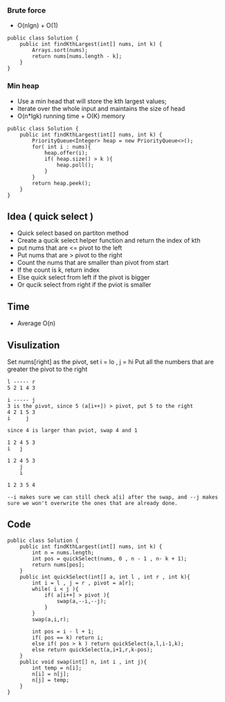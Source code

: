 ### Brute force
* O(nlgn) + O(1)

```
public class Solution {
    public int findKthLargest(int[] nums, int k) {
        Arrays.sort(nums);
        return nums[nums.length - k];
    }
}

```

### Min heap
* Use a min head that will store the kth largest values;
* Iterate over the whole input and  maintains the size of head 
* O(n*lgk) running time + O(K) memory

```
public class Solution {
    public int findKthLargest(int[] nums, int k) {
        PriorityQueue<Integer> heap = new PriorityQueue<>();
        for( int i : nums){
            heap.offer(i);
            if( heap.size() > k ){
                heap.poll();
            }
        }
        return heap.peek();
    }
}

```

## Idea ( quick select )
* Quick select based on partiton method
* Create a qucik select helper function and return the index of kth
* put nums that are <= pivot to the left 
* Put nums that are > pivot to the right
* Count the nums that are smaller than pivot from start
* If the count is k, return index 
* Else quick select from left if the pivot is bigger 
* Or qucik select from right if the pviot is smaller

## Time
* Average O(n)


## Visulization 
Set nums[right] as the pivot, set i = lo , j = hi
Put all the numbers that are greater the pivot to the right

```
l ----- r 
5 2 1 4 3

i ----- j 
3 is the pivot, since 5 (a[i++]) > pivot, put 5 to the right
4 2 1 5 3 
i     j

since 4 is larger than pviot, swap 4 and 1 

1 2 4 5 3 
i   j

1 2 4 5 3 
    j
    i
    
1 2 3 5 4

--i makes sure we can still check a[i] after the swap, and --j makes sure we won't overwrite the ones that are already done.

```

## Code 

```
public class Solution {
    public int findKthLargest(int[] nums, int k) {
        int n = nums.length;
        int pos = quickSelect(nums, 0 , n - 1 , n- k + 1);
        return nums[pos];
    }
    public int quickSelect(int[] a, int l , int r , int k){
        int i = l , j = r , pivot = a[r];
        while( i < j ){
            if( a[i++] > pivot ){
                swap(a,--i,--j);
            }
        }
        swap(a,i,r);
            
        int pos = i - l + 1;
        if( pos == k) return i;
        else if( pos > k ) return quickSelect(a,l,i-1,k);
        else return quickSelect(a,i+1,r,k-pos);
    }
    public void swap(int[] n, int i , int j){
        int temp = n[i];
        n[i] = n[j];
        n[j] = temp;
    }
}
```

